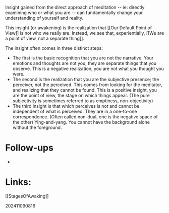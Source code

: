 
Insight gained from the direct approach of meditation -- ie: directly examining who or what you are -- can fundamentally change your understanding of yourself and reality. 

This insight (or awakening) is the realization that [[Our Default Point of View]] is not who we really are. Instead, we see that, experientially, [[We are a point of view, not a separate thing]].

The insight often comes in three distinct steps: 
- The first is the basic recognition that you are not the narrative. Your emotions and thoughts are not you, they are separate things that you observe.  This is a negative realization, you are not what you thought you were.
- The second is the realization that you are the subjective presence; the perceiver, not the perceived.  This comes from looking for the meditator, and realizing that they cannot be found. This is a positive insight, you are the point of view, the stage on which things appear.  (The pure subjectivity is sometimes referred to as emptiness, non-objectivity)
- The third insight is that which perceives is not and cannot be independent of what is perceived. They are in a one-to-one correspondence.  (Often called non-dual, one is the negative space of the other) Ying-and-yang. You cannot have the background alone without the foreground. 


# Follow-ups
- 

# Links: 
[[StagesOfAwaking]]


202411090816
